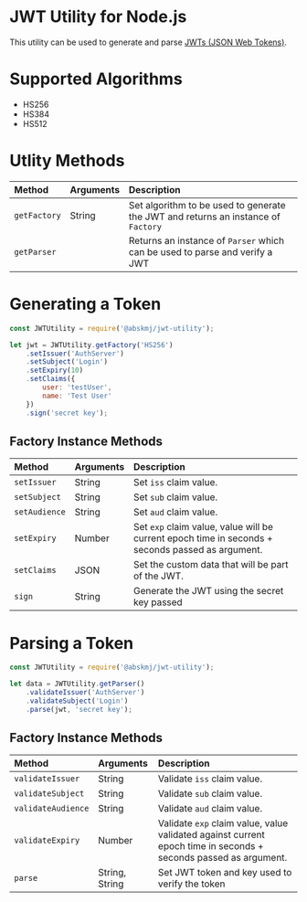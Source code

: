 # JWT Utility for Node.js

This utility can be used to generate and parse [JWTs (JSON Web Tokens)](https://jwt.io/introduction/).

# Supported Algorithms
- HS256
- HS384
- HS512

# Utlity Methods
| Method | Arguments | Description |
| :--- | :--- | :--- |
| `getFactory` | String | Set algorithm to be used to generate the JWT and returns an instance of `Factory` |
| `getParser` |  | Returns an instance of `Parser` which can be used to parse and verify a JWT |

# Generating a Token
```javascript
const JWTUtility = require('@abskmj/jwt-utility');

let jwt = JWTUtility.getFactory('HS256')
    .setIssuer('AuthServer')
    .setSubject('Login')
    .setExpiry(10)
    .setClaims({
        user: 'testUser',
        name: 'Test User'
    })
    .sign('secret key');
```

## Factory Instance Methods
| Method | Arguments | Description |
| :--- | :--- | :--- |
| `setIssuer` | String | Set `iss` claim value. |
| `setSubject` | String | Set `sub` claim value. |
| `setAudience` | String | Set `aud` claim value. |
| `setExpiry` | Number | Set `exp` claim value, value will be current epoch time in seconds + seconds passed as argument. |
| `setClaims` | JSON | Set the custom data that will be part of the JWT. |
| `sign` | String | Generate the JWT using the secret key passed |

# Parsing a Token
```javascript
const JWTUtility = require('@abskmj/jwt-utility');

let data = JWTUtility.getParser()
    .validateIssuer('AuthServer')
    .validateSubject('Login')
    .parse(jwt, 'secret key');
```

## Factory Instance Methods
| Method | Arguments | Description |
| :--- | :--- | :--- |
| `validateIssuer` | String | Validate `iss` claim value. |
| `validateSubject` | String | Validate `sub` claim value. |
| `validateAudience` | String | Validate `aud` claim value. |
| `validateExpiry` | Number | Validate `exp` claim value, value validated against current epoch time in seconds + seconds passed as argument. |
| `parse` | String, String | Set JWT token and key used to verify the token |

